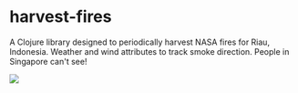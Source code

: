 # harvest-fires

A Clojure library designed to periodically harvest NASA fires for
Riau, Indonesia.  Weather and wind attributes to track smoke
direction.  People in Singapore can't see!

![](http://i.imgur.com/UnMYqMc.jpg)
